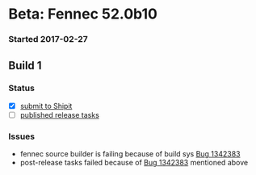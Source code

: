 # Beta: Fennec 52.0b10

### Started 2017-02-27

## Build 1

### Status
- [x] [submit to Shipit](https://wiki.mozilla.org/Release:Release_Automation_on_Mercurial:Starting_a_Release#Submit_to_Ship_It)
- [ ] [published release tasks](https://wiki.mozilla.org/Release:Release_Automation_on_Mercurial:Updates_through_Shipping#Post-release_tasks)

### Issues
- fennec source builder is failing because of build sys [Bug 1342383](https://bugzil.la/1342383)
- post-release tasks failed because of [Bug 1342383](https://bugzil.la/1342383) mentioned above


